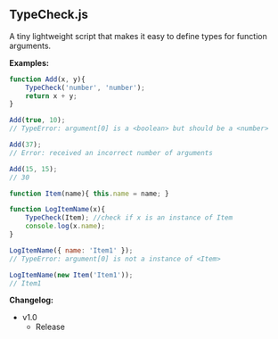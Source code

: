 ## TypeCheck.js
A tiny lightweight script that makes it easy to define types for function arguments.

**Examples:**
```javascript
function Add(x, y){
	TypeCheck('number', 'number');
	return x + y;
}

Add(true, 10);
// TypeError: argument[0] is a <boolean> but should be a <number>

Add(37);
// Error: received an incorrect number of arguments

Add(15, 15);
// 30
```
```javascript
function Item(name){ this.name = name; }

function LogItemName(x){
	TypeCheck(Item); //check if x is an instance of Item
	console.log(x.name);
}

LogItemName({ name: 'Item1' });
// TypeError: argument[0] is not a instance of <Item>

LogItemName(new Item('Item1'));
// Item1
```

**Changelog:**
- v1.0 
	- Release